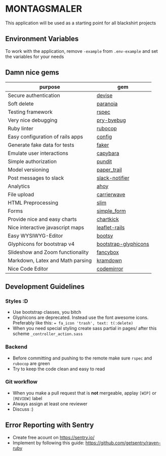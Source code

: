 # MONTAGSMALER

This application will be used as a starting point for all blackshirt projects

## Environment Variables ##

To work with the application, remove `-example` from `.env-example` and set the variables for your needs

## Damn nice gems

purpose | gem
------- | ---
Secure authentication | [devise](https://github.com/plataformatec/devise)
Soft delete | [paranoia](https://github.com/rubysherpas/paranoia)
Testing framework | [rspec](https://github.com/rspec/rspec-rails)
Very nice debugging | [pry-byebug](https://github.com/deivid-rodriguez/pry-byebug)
Ruby linter | [rubocop](https://github.com/bbatsov/rubocop)
Easy configuration of rails apps | [config](https://github.com/railsconfig/config)
Generate fake data for tests | [faker](https://github.com/stympy/faker)
Emulate user interactions | [capybara](https://github.com/teamcapybara/capybara)
Simple authorization | [pundit](https://github.com/elabs/pundit)
Model versioning | [paper_trail](https://github.com/airblade/paper_trail)
Post messages to slack | [slack-notifier](https://github.com/stevenosloan/slack-notifier)
Analytics | [ahoy](https://github.com/ankane/ahoy)
File upload | [carrierwave](https://github.com/carrierwaveuploader/carrierwave)
HTML Preprocessing | [slim](https://github.com/slim-template/slim-rails)
Forms | [simple_form](https://github.com/plataformatec/simple_form)
Provide nice and easy charts | [chartkick](https://github.com/ankane/chartkick)
Nice interactive javascript maps | [leaflet-rails](https://github.com/axyjo/leaflet-rails)
Easy WYSIWYG-Editor | [bootsy](https://github.com/volmer/bootsy)
Glyphicons for bootstrap v4 | [bootstrap-glyphicons](https://rubygems.org/gems/bootstrap-glyphicons)
Slideshow and Zoom functionality | [fancybox](https://github.com/kyparn/fancybox2-rails)
Markdown, Latex and Math parsing | [kramdown](https://github.com/gettalong/kramdown)
Nice Code Editor | [codemirror](https://github.com/fixlr/codemirror-rails)

## Development Guidelines

### Styles :D

* Use bootstrap classes, you bitch
* Glyphicons are deprecated. Instead use the font awesome icons. Preferably like this: `= fa_icon 'trash', text: t(:delete)`
* When you need special styling create sass partial in pages/ after this scheme `_controller_action.sass`

### Backend

* Before committing and pushing to the remote make sure `rspec` and `rubocop` are green
* Try to keep the code clean and easy to read

### Git workflow

* When you make a pull request that is **not** mergeable, applay `[WIP]` or `[REVIEW]` label
* Always assign at least one reviewer
* Discuss :)

## Error Reporting with Sentry

* Create free acount on https://sentry.io/
* Implement by following this guide: https://github.com/getsentry/raven-ruby
